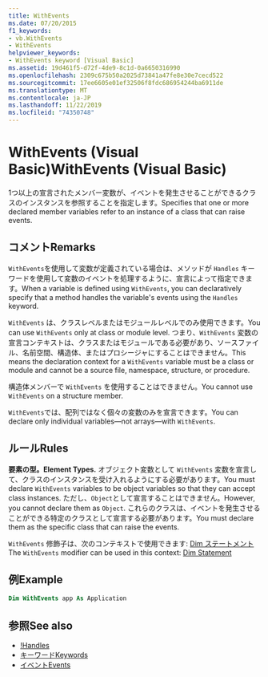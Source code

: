 ```yaml
---
title: WithEvents
ms.date: 07/20/2015
f1_keywords:
- vb.WithEvents
- WithEvents
helpviewer_keywords:
- WithEvents keyword [Visual Basic]
ms.assetid: 19d461f5-d72f-4de9-8c1d-0a6650316990
ms.openlocfilehash: 2309c675b50a2025d73841a47fe8e30e7cecd522
ms.sourcegitcommit: 17ee6605e01ef32506f8fdc686954244ba6911de
ms.translationtype: MT
ms.contentlocale: ja-JP
ms.lasthandoff: 11/22/2019
ms.locfileid: "74350748"
---
```

# <a name="withevents-visual-basic"></a><span data-ttu-id="a2b40-102">WithEvents (Visual Basic)</span><span class="sxs-lookup"><span data-stu-id="a2b40-102">WithEvents (Visual Basic)</span></span>
<span data-ttu-id="a2b40-103">1つ以上の宣言されたメンバー変数が、イベントを発生させることができるクラスのインスタンスを参照することを指定します。</span><span class="sxs-lookup"><span data-stu-id="a2b40-103">Specifies that one or more declared member variables refer to an instance of a class that can raise events.</span></span>

## <a name="remarks"></a><span data-ttu-id="a2b40-104">コメント</span><span class="sxs-lookup"><span data-stu-id="a2b40-104">Remarks</span></span>

<span data-ttu-id="a2b40-105">`WithEvents`を使用して変数が定義されている場合は、メソッドが `Handles` キーワードを使用して変数のイベントを処理するように、宣言によって指定できます。</span><span class="sxs-lookup"><span data-stu-id="a2b40-105">When a variable is defined using `WithEvents`, you can declaratively specify that a method handles the variable's events using the `Handles` keyword.</span></span>

<span data-ttu-id="a2b40-106">`WithEvents` は、クラスレベルまたはモジュールレベルでのみ使用できます。</span><span class="sxs-lookup"><span data-stu-id="a2b40-106">You can use `WithEvents` only at class or module level.</span></span> <span data-ttu-id="a2b40-107">つまり、`WithEvents` 変数の宣言コンテキストは、クラスまたはモジュールである必要があり、ソースファイル、名前空間、構造体、またはプロシージャにすることはできません。</span><span class="sxs-lookup"><span data-stu-id="a2b40-107">This means the declaration context for a `WithEvents` variable must be a class or module and cannot be a source file, namespace, structure, or procedure.</span></span>

<span data-ttu-id="a2b40-108">構造体メンバーで `WithEvents` を使用することはできません。</span><span class="sxs-lookup"><span data-stu-id="a2b40-108">You cannot use `WithEvents` on a structure member.</span></span>

<span data-ttu-id="a2b40-109">`WithEvents`では、配列ではなく個々の変数のみを宣言できます。</span><span class="sxs-lookup"><span data-stu-id="a2b40-109">You can declare only individual variables—not arrays—with `WithEvents`.</span></span>

## <a name="rules"></a><span data-ttu-id="a2b40-110">ルール</span><span class="sxs-lookup"><span data-stu-id="a2b40-110">Rules</span></span>

<span data-ttu-id="a2b40-111">**要素の型。**</span><span class="sxs-lookup"><span data-stu-id="a2b40-111">**Element Types.**</span></span> <span data-ttu-id="a2b40-112">オブジェクト変数として `WithEvents` 変数を宣言して、クラスのインスタンスを受け入れるようにする必要があります。</span><span class="sxs-lookup"><span data-stu-id="a2b40-112">You must declare `WithEvents` variables to be object variables so that they can accept class instances.</span></span> <span data-ttu-id="a2b40-113">ただし、`Object`として宣言することはできません。</span><span class="sxs-lookup"><span data-stu-id="a2b40-113">However, you cannot declare them as `Object`.</span></span> <span data-ttu-id="a2b40-114">これらのクラスは、イベントを発生させることができる特定のクラスとして宣言する必要があります。</span><span class="sxs-lookup"><span data-stu-id="a2b40-114">You must declare them as the specific class that can raise the events.</span></span>

<span data-ttu-id="a2b40-115">`WithEvents` 修飾子は、次のコンテキストで使用できます: [Dim ステートメント](../../../visual-basic/language-reference/statements/dim-statement.md)</span><span class="sxs-lookup"><span data-stu-id="a2b40-115">The `WithEvents` modifier can be used in this context: [Dim Statement](../../../visual-basic/language-reference/statements/dim-statement.md)</span></span>

## <a name="example"></a><span data-ttu-id="a2b40-116">例</span><span class="sxs-lookup"><span data-stu-id="a2b40-116">Example</span></span>

```vb
Dim WithEvents app As Application
```

## <a name="see-also"></a><span data-ttu-id="a2b40-117">参照</span><span class="sxs-lookup"><span data-stu-id="a2b40-117">See also</span></span>

- <span data-ttu-id="a2b40-118">[!](../../../visual-basic/language-reference/statements/handles-clause.md)</span><span class="sxs-lookup"><span data-stu-id="a2b40-118">[Handles](../../../visual-basic/language-reference/statements/handles-clause.md)</span></span>
- [<span data-ttu-id="a2b40-119">キーワード</span><span class="sxs-lookup"><span data-stu-id="a2b40-119">Keywords</span></span>](../../../visual-basic/language-reference/keywords/index.md)
- [<span data-ttu-id="a2b40-120">イベント</span><span class="sxs-lookup"><span data-stu-id="a2b40-120">Events</span></span>](../../../visual-basic/programming-guide/language-features/events/index.md)
